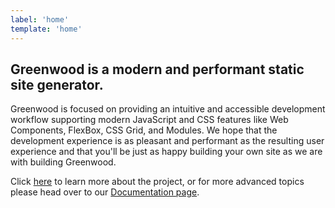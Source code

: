 ```yaml
---
label: 'home'
template: 'home'
---
```


## Greenwood is a modern and performant static site generator.  

Greenwood is focused on providing an intuitive and accessible development workflow supporting modern JavaScript and CSS features like Web Components, FlexBox, CSS Grid, and Modules.  We hope that the development experience is as pleasant and performant as the resulting user experience and that you'll be just as happy building your own site as we are with building Greenwood.

Click [here](/about) to learn more about the project, or for more advanced topics please head over to our [Documentation page](/docs).